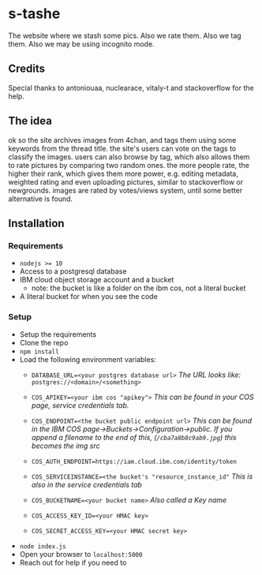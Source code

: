 # s-tashe
The website where we stash some pics. Also we rate them. Also we tag them. Also we may be using incognito mode.

## Credits
Special thanks to antoniouaa, nuclearace, vitaly-t and stackoverflow for the help.


## The idea
ok so the site archives images from 4chan, and tags them using some keywords from the thread title. the site's users can vote on the tags to classify the images. users can also browse by tag, which also allows them to rate pictures by comparing two random ones. the more people rate, the higher their rank, which gives them more power, e.g. editing metadata, weighted rating and even uploading pictures, similar to stackoverflow or newgrounds. images are rated by votes/views system, until some better alternative is found.

## Installation
### Requirements
* `nodejs >= 10`
* Access to a postgresql database
* IBM cloud object storage account and a bucket
  * note: the bucket is like a folder on the ibm cos, not a literal bucket
* A literal bucket for when you see the code

### Setup
* Setup the requirements
* Clone the repo
* `npm install`
* Load the following environment variables: 
  * `DATABASE_URL=<your postgres database url>`
  _The URL looks like:_ `postgres://<domain>/<something>`

  * `COS_APIKEY=<your ibm cos "apikey">`
  _This can be found in your COS page, service credentials tab._

  * `COS_ENDPOINT=<the bucket public endpoint url>`
  _This can be found in the IBM COS page->Buckets->Configuration->public. If you append a filename to the end of this, (`/cba7a8b8c9ab9.jpg`) this becomes the img src_

  * `COS_AUTH_ENDPOINT=https://iam.cloud.ibm.com/identity/token`

  * `COS_SERVICEINSTANCE=<the bucket's "resource_instance_id"`
  _This is also in the service credentials tab_

  * `COS_BUCKETNAME=<your bucket name>`
  _Also called a Key name_

  * `COS_ACCESS_KEY_ID=<your HMAC key>`

  * `COS_SECRET_ACCESS_KEY=<your HMAC secret key>`
* `node index.js`
* Open your browser to `localhost:5000`
* Reach out for help if you need to
